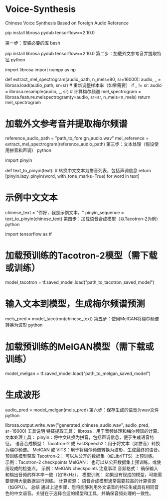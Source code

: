 # Voice-Synthesis
Chinese Voice Synthesis Based on Foreign Audio Reference

pip install librosa pydub tensorflow==2.10.0

第一步：安装必要的库
bash


pip install librosa pydub tensorflow==2.10.0
第二步：加载外文参考音并提取特征
python


import librosa
import numpy as np

def extract_mel_spectrogram(audio_path, n_mels=80, sr=16000):
    audio, _ = librosa.load(audio_path, sr=sr)
    # 重新调整样本率（如果需要）
    if _ != sr:
        audio = librosa.resample(audio, _, sr)
    # 计算梅尔频谱
    mel_spectrogram = librosa.feature.melspectrogram(y=audio, sr=sr, n_mels=n_mels)
    return mel_spectrogram

# 加载外文参考音并提取梅尔频谱
reference_audio_path = "path_to_foreign_audio.wav"
mel_reference = extract_mel_spectrogram(reference_audio_path)
第三步：文本处理（假设使用拼音和声调）
python


import pinyin

def text_to_pinyin(text):
    # 转换中文文本为拼音列表，包括声调信息
    return [pinyin.lazy_pinyin(word, with_tone_marks=True) for word in text]

# 示例中文文本
chinese_text = "你好，我是示例文本。"
pinyin_sequence = text_to_pinyin(chinese_text)
第四步：加载语音合成模型（以Tacotron-2为例）
python


import tensorflow as tf

# 加载预训练的Tacotron-2模型（需下载或训练）
model_tacotron = tf.saved_model.load("path_to_tacotron_saved_model")

# 输入文本到模型，生成梅尔频谱预测
mels_pred = model_tacotron(chinese_text)
第五步：使用MelGAN将梅尔频谱转换为波形
python


# 加载预训练的MelGAN模型（需下载或训练）
model_melgan = tf.saved_model.load("path_to_melgan_saved_model")

# 生成波形
audio_pred = model_melgan(mels_pred)
第六步：保存生成的语音为wav文件
python


librosa.output.write_wav("generated_chinese_audio.wav", audio_pred, sr=16000)
工具说明
特征提取工具：
librosa：用于音频处理和梅尔频谱的计算。
文本处理工具：
pinyin：将中文转换为拼音，包括声调信息，便于生成语音特征。
语音合成模型：
Tacotron-2 或 FastSpeech2：用于将文本（如拼音）转换为梅尔频谱。
MelGAN 或 VITS：用于将梅尔频谱转换为波形，生成最终的语音。
预训练模型获取
Tacotron-2：
可以从公开的数据集（如LibriTTS）上预训练。
示例：Tacotron-2 checkpoints
MelGAN：
也可以从公开数据集上预训练，或使用现成的检查点。
示例：MelGAN checkpoints
注意事项
音频格式：
确保输入和输出音频的样本率一致（如16kHz）。
模型训练：
如果没有现成的模型，可能需要使用大量数据进行训练。
计算资源：
语音合成模型通常需要较高的计算资源（如GPU）。
总结
通过上述步骤，您将能够利用外文语音的特征生成具有相同音色的中文语音。关键在于选择合适的模型和工具，并确保音频处理的一致性。
